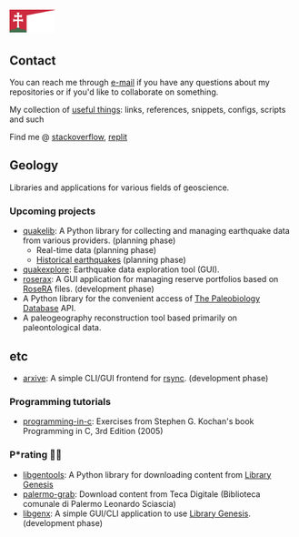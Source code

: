 # <img src="res/hungary.png" height="40">

## Contact

You can reach me through [e-mail](mailto:gaaldvd[at]proton.me?subject=[GitHub]%20general%20question) if you have any questions about my repositories or if you'd like to collaborate on something.

My collection of [useful things](useful.md): links, references, snippets, configs, scripts and such

Find me @ [stackoverflow](https://stackoverflow.com/users/19555447/gaaldvd), [replit](https://replit.com/@gaaldvd)

## Geology

Libraries and applications for various fields of geoscience.

### Upcoming projects

- [quakelib](https://github.com/gaaldvd/quakelib): A Python library for collecting and managing earthquake data from various providers. (planning phase)
  - Real-time data (planning phase)
  - [Historical earthquakes](https://github.com/gaaldvd/quakelib#historical-data) (planning phase)
- [quakexplore](https://github.com/gaaldvd/quakexplore): Earthquake data exploration tool (GUI).
- [roserax](https://github.com/gaaldvd/roserax): A GUI application for managing reserve portfolios based on [RoseRA](https://www.roseassoc.com/rosera-prospect-risk-assessment) files. (development phase)
- A Python library for the convenient access of [The Paleobiology Database](https://paleobiodb.org/) API.
- A paleogeography reconstruction tool based primarily on paleontological data.

## etc

- [arxive](https://github.com/gaaldvd/arxive): A simple CLI/GUI frontend for [rsync](https://rsync.samba.org/). (development phase)

### Programming tutorials

- [programming-in-c](https://github.com/gaaldvd/programming-in-c): Exercises from Stephen G. Kochan's book Programming in C, 3rd Edition (2005)

### P*rating :pirate_flag:

- [libgentools](https://github.com/gaaldvd/libgentools): A Python library for downloading content from [Library Genesis](https://libgen.is/)
- [palermo-grab](https://github.com/gaaldvd/palermo-grab): Download content from Teca Digitale (Biblioteca comunale di Palermo Leonardo Sciascia)
- [libgenx](https://github.com/gaaldvd/libgenx): A simple GUI/CLI application to use [Library Genesis](https://libgen.is/). (development phase)

